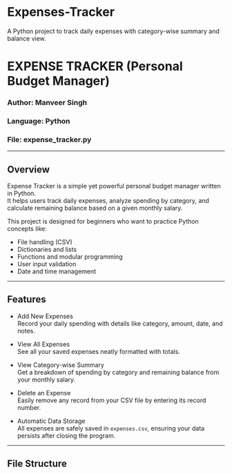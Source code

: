 # Expenses-Tracker
A Python project to track daily expenses with category-wise summary and balance view.
# EXPENSE TRACKER (Personal Budget Manager)

### Author: Manveer Singh  
### Language: Python  
### File: expense_tracker.py  

---

## Overview

Expense Tracker is a simple yet powerful personal budget manager written in Python.  
It helps users track daily expenses, analyze spending by category, and calculate remaining balance based on a given monthly salary.  

This project is designed for beginners who want to practice Python concepts like:
- File handling (CSV)
- Dictionaries and lists
- Functions and modular programming
- User input validation
- Date and time management

---

## Features

- Add New Expenses  
  Record your daily spending with details like category, amount, date, and notes.  

- View All Expenses  
  See all your saved expenses neatly formatted with totals.  

- View Category-wise Summary  
  Get a breakdown of spending by category and remaining balance from your monthly salary.  

- Delete an Expense  
  Easily remove any record from your CSV file by entering its record number.  

- Automatic Data Storage  
  All expenses are safely saved in `expenses.csv`, ensuring your data persists after closing the program.

---

## File Structure


